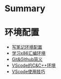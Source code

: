 # Summary   
<!--
- []()
-->

# 环境配置
- [写笔记环境配置](环境配置\写笔记环境配置.md)
- [学习x86汇编环境](环境配置\学习x86汇编环境.md)
- [Git&Github简义](环境配置\Git&Github简义.md)
- [VScode的C&C++环境](环境配置\VScode的C&C++环境.md)
- [VScode使用技巧](环境配置\VScode使用技巧.md)